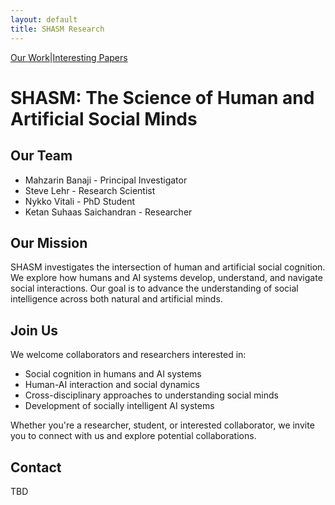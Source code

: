 ```yaml
---
layout: default
title: SHASM Research
---
```


<div class="navigation">
<a href="/ourwork">Our Work</a><span class="navigation-separator">|</span><a href="/papers">Interesting Papers</a>
</div>

# SHASM: The Science of Human and Artificial Social Minds

## Our Team
- Mahzarin Banaji - Principal Investigator
- Steve Lehr - Research Scientist
- Nykko Vitali - PhD Student
- Ketan Suhaas Saichandran - Researcher

## Our Mission
SHASM investigates the intersection of human and artificial social cognition. We explore how humans and AI systems develop, understand, and navigate social interactions. Our goal is to advance the understanding of social intelligence across both natural and artificial minds.

## Join Us
We welcome collaborators and researchers interested in:
- Social cognition in humans and AI systems
- Human-AI interaction and social dynamics
- Cross-disciplinary approaches to understanding social minds
- Development of socially intelligent AI systems

Whether you're a researcher, student, or interested collaborator, we invite you to connect with us and explore potential collaborations.

## Contact
TBD
